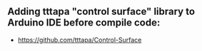 
## Adding tttapa "control surface" library to Arduino IDE before compile code:
* https://github.com/tttapa/Control-Surface
